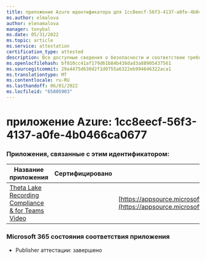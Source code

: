 ```yaml
---
title: приложение Azure идентификатора для 1cc8eecf-56f3-4137-a0fe-4b0466ca0677
ms.author: elmalova
author: elenamalova
manager: tonybal
ms.date: 05/31/2022
ms.topic: article
ms.service: attestation
certification_type: attested
description: Все доступные сведения о безопасности и соответствии требованиям для 1cc8eecf-56f3-4137-a0fe-4b0466ca0677.
ms.openlocfilehash: bf010cc41af179d61b84b438dad3a88905437561
ms.sourcegitcommit: 29a4475d630d2f1d0755a6322eb994646322aca1
ms.translationtype: MT
ms.contentlocale: ru-RU
ms.lasthandoff: 06/01/2022
ms.locfileid: "65805903"
---
```

# <a name="azure-app-id-1cc8eecf-56f3-4137-a0fe-4b0466ca0677"></a>приложение Azure: 1cc8eecf-56f3-4137-a0fe-4b0466ca0677


### <a name="apps-associated-with-this-id"></a>Приложения, связанные с этим идентификатором:
| **Название приложения** | **Сертифицировано** | **Просмотр в AppSource** |
|--------------|---------------|-----------------------|
| [Theta Lake Recording Compliance &amp; for Teams Video](../forward/thetalake.thetalake_recording_and_compliance_for_teams.md) |  | [https://appsource.microsoft.com/product/office/thetalake.thetalake_recording_and_compliance_for_teams](https://appsource.microsoft.com/product/office/thetalake.thetalake_recording_and_compliance_for_teams) |

### <a name="microsoft-365-app-compliance-status"></a>Microsoft 365 состояния соответствия приложения
- Publisher аттестации: завершено
